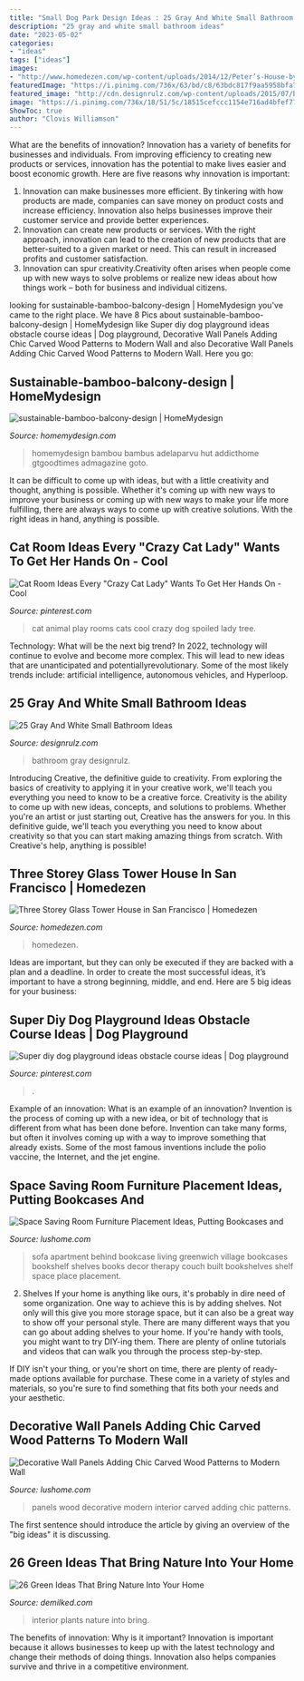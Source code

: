 ```yaml
---
title: "Small Dog Park Design Ideas : 25 Gray And White Small Bathroom Ideas"
description: "25 gray and white small bathroom ideas"
date: "2023-05-02"
categories:
- "ideas"
tags: ["ideas"]
images:
- "http://www.homedezen.com/wp-content/uploads/2014/12/Peter’s-House-by-Craig-Steely-Architecture-19.jpg"
featuredImage: "https://i.pinimg.com/736x/63/bd/c8/63bdc817f9aa5958bfa7838e77463453.jpg"
featured_image: "http://cdn.designrulz.com/wp-content/uploads/2015/07/bathroom-designrulz-27.jpg"
image: "https://i.pinimg.com/736x/18/51/5c/18515cefccc1154e716ad4bfef7736e1--cat-play-rooms-dog-rooms.jpg"
ShowToc: true
author: "Clovis Williamson"
---
```



What are the benefits of innovation?
Innovation has a variety of benefits for businesses and individuals. From improving efficiency to creating new products or services, innovation has the potential to make lives easier and boost economic growth. Here are five reasons why innovation is important: 
1. Innovation can make businesses more efficient. By tinkering with how products are made, companies can save money on product costs and increase efficiency. Innovation also helps businesses improve their customer service and provide better experiences. 
2. Innovation can create new products or services. With the right approach, innovation can lead to the creation of new products that are better-suited to a given market or need. This can result in increased profits and customer satisfaction. 
3. Innovation can spur creativity.Creativity often arises when people come up with new ways to solve problems or realize new ideas about how things work – both for business and individual citizens.

	

		
looking for sustainable-bamboo-balcony-design | HomeMydesign you've came to the right place. We have 8 Pics about sustainable-bamboo-balcony-design | HomeMydesign like Super diy dog playground ideas obstacle course ideas | Dog playground, Decorative Wall Panels Adding Chic Carved Wood Patterns to Modern Wall and also Decorative Wall Panels Adding Chic Carved Wood Patterns to Modern Wall. Here you go:
		
    
## Sustainable-bamboo-balcony-design | HomeMydesign

<img loading=lazy src="https://homemydesign.com/wp-content/uploads/2019/12/sustainable-bamboo-balcony-design.jpg" onerror="this.onerror=null;this.src='https://tse3.mm.bing.net/th?id=OIP.PfWk_KY9OGZfoz2869eeFQHaKN&amp;pid=15.1';" alt="sustainable-bamboo-balcony-design | HomeMydesign">

_Source: homemydesign.com_

>homemydesign bambou bambus adelaparvu hut addicthome gtgoodtimes admagazine goto. 

	

It can be difficult to come up with ideas, but with a little creativity and thought, anything is possible. Whether it's coming up with new ways to improve your business or coming up with new ways to make your life more fulfilling, there are always ways to come up with creative solutions. With the right ideas in hand, anything is possible.

    
## Cat Room Ideas Every &quot;Crazy Cat Lady&quot; Wants To Get Her Hands On - Cool

<img loading=lazy src="https://i.pinimg.com/736x/18/51/5c/18515cefccc1154e716ad4bfef7736e1--cat-play-rooms-dog-rooms.jpg" onerror="this.onerror=null;this.src='https://tse3.mm.bing.net/th?id=OIP.Y-_M2-Lp5rkehFzgq9jSRgHaLX&amp;pid=15.1';" alt="Cat Room Ideas Every &quot;Crazy Cat Lady&quot; Wants To Get Her Hands On - Cool">

_Source: pinterest.com_

>cat animal play rooms cats cool crazy dog spoiled lady tree. 

	

Technology: What will be the next big trend?
In 2022, technology will continue to evolve and become more complex. This will lead to new ideas that are unanticipated and potentiallyrevolutionary. Some of the most likely trends include: artificial intelligence, autonomous vehicles, and Hyperloop.

    
## 25 Gray And White Small Bathroom Ideas

<img loading=lazy src="http://cdn.designrulz.com/wp-content/uploads/2015/07/bathroom-designrulz-27.jpg" onerror="this.onerror=null;this.src='https://tse4.mm.bing.net/th?id=OIP.OT5SDwheOM2hgLU9mkdPIgHaJ4&amp;pid=15.1';" alt="25 Gray And White Small Bathroom Ideas">

_Source: designrulz.com_

>bathroom gray designrulz. 

	

Introducing Creative, the definitive guide to creativity. From exploring the basics of creativity to applying it in your creative work, we'll teach you everything you need to know to be a creative force.
Creativity is the ability to come up with new ideas, concepts, and solutions to problems. Whether you're an artist or just starting out, Creative has the answers for you. In this definitive guide, we'll teach you everything you need to know about creativity so that you can start making amazing things from scratch. With Creative's help, anything is possible!

    
## Three Storey Glass Tower House In San Francisco | Homedezen

<img loading=lazy src="http://www.homedezen.com/wp-content/uploads/2014/12/Peter’s-House-by-Craig-Steely-Architecture-19.jpg" onerror="this.onerror=null;this.src='https://tse4.mm.bing.net/th?id=OIP.9cXO7qOeDonZ8sMObp3i8wHaJ4&amp;pid=15.1';" alt="Three Storey Glass Tower House in San Francisco | Homedezen">

_Source: homedezen.com_

>homedezen. 

	

Ideas are important, but they can only be executed if they are backed with a plan and a deadline. In order to create the most successful ideas, it’s important to have a strong beginning, middle, and end. Here are 5 big ideas for your business: 

    
## Super Diy Dog Playground Ideas Obstacle Course Ideas | Dog Playground

<img loading=lazy src="https://i.pinimg.com/736x/63/bd/c8/63bdc817f9aa5958bfa7838e77463453.jpg" onerror="this.onerror=null;this.src='https://tse3.mm.bing.net/th?id=OIP.pDBjQpwMfB2JeGtpEX-iMwAAAA&amp;pid=15.1';" alt="Super diy dog playground ideas obstacle course ideas | Dog playground">

_Source: pinterest.com_

>. 

	

Example of an innovation: What is an example of an innovation?
Invention is the process of coming up with a new idea, or bit of technology that is different from what has been done before. Invention can take many forms, but often it involves coming up with a way to improve something that already exists. Some of the most famous inventions include the polio vaccine, the Internet, and the jet engine.

    
## Space Saving Room Furniture Placement Ideas, Putting Bookcases And

<img loading=lazy src="https://www.lushome.com/wp-content/uploads/2015/09/bookcases-shelves-furniture-placement-ideas-32.jpg" onerror="this.onerror=null;this.src='https://tse4.mm.bing.net/th?id=OIP.1KKkoXH39BDtT-sv6gHKUwHaE8&amp;pid=15.1';" alt="Space Saving Room Furniture Placement Ideas, Putting Bookcases and">

_Source: lushome.com_

>sofa apartment behind bookcase living greenwich village bookcases bookshelf shelves books decor therapy couch built bookshelves shelf space place placement. 

	

2. Shelves
If your home is anything like ours, it's probably in dire need of some organization. One way to achieve this is by adding shelves. Not only will this give you more storage space, but it can also be a great way to show off your personal style.
There are many different ways that you can go about adding shelves to your home. If you're handy with tools, you might want to try DIY-ing them. There are plenty of online tutorials and videos that can walk you through the process step-by-step.

If DIY isn't your thing, or you're short on time, there are plenty of ready-made options available for purchase. These come in a variety of styles and materials, so you're sure to find something that fits both your needs and your aesthetic.

    
## Decorative Wall Panels Adding Chic Carved Wood Patterns To Modern Wall

<img loading=lazy src="https://www.lushome.com/wp-content/uploads/2013/08/wood-wall-panels-interior-design-trends-11.jpg" onerror="this.onerror=null;this.src='https://tse4.mm.bing.net/th?id=OIP.i4Ramo9s7aTgCDGx84xSAAHaFN&amp;pid=15.1';" alt="Decorative Wall Panels Adding Chic Carved Wood Patterns to Modern Wall">

_Source: lushome.com_

>panels wood decorative modern interior carved adding chic patterns. 

	

The first sentence should introduce the article by giving an overview of the "big ideas" it is discussing.

    
## 26 Green Ideas That Bring Nature Into Your Home

<img loading=lazy src="http://www.demilked.com/magazine/wp-content/uploads/2015/01/plants-green-interior-design-ideas-28.jpg" onerror="this.onerror=null;this.src='https://tse1.mm.bing.net/th?id=OIP.sKbS-k0qwXb7EcIKUbGOeQHaLr&amp;pid=15.1';" alt="26 Green Ideas That Bring Nature Into Your Home">

_Source: demilked.com_

>interior plants nature into bring. 

	

The benefits of innovation: Why is it important?
Innovation is important because it allows businesses to keep up with the latest technology and change their methods of doing things. Innovation also helps companies survive and thrive in a competitive environment.

